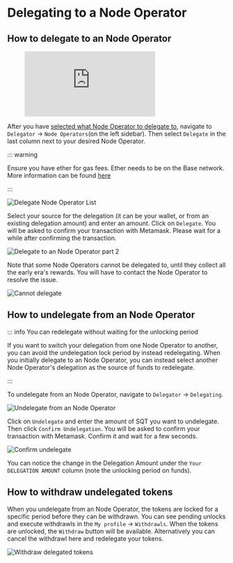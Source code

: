 # Delegating to a Node Operator

## How to delegate to an Node Operator

<figure class="video_container">
  <iframe src="https://www.youtube.com/embed/7GKWO5wEdtc" frameborder="0" allowfullscreen="true"></iframe>
</figure>

After you have [selected what Node Operator to delegate to](./rewards.md#how-to-select-what-node-operators-to-delegate-to), navigate to `Delegator` -> `Node Operators`(on the left sidebar). Then select `Delegate` in the last column next to your desired Node Operator.

::: warning

Ensure you have ether for gas fees. Ether needs to be on the Base network. More information can be found [here](../token/claim.html#how-to-obtain-ether-on-base)

:::

![Delegate Node Operator List](/assets/img/network/delegate_indexers.png)

Select your source for the delegation (it can be your wallet, or from an existing delegation amount) and enter an amount. Click on `Delegate`. You will be asked to confirm your transaction with Metamask. Please wait for a while after confirming the transaction.

![Delegate to an Node Operator part 2](/assets/img/network/delegate_action.png)

Note that some Node Operators cannot be delegated to, until they collect all the early era's rewards. You will have to contact the Node Operator to resolve the issue.

![Cannot delegate](/assets/img/network/delegate_cannot.png)

## How to undelegate from an Node Operator

::: info You can redelegate without waiting for the unlocking period

If you want to switch your delegation from one Node Operator to another, you can avoid the undelegation lock period by instead redelegating. When you initially delegate to an Node Operator, you can instead select another Node Operator's delegation as the source of funds to redelegate.

:::

To undelegate from an Node Operator, navigate to `Delegator` -> `Delegating`.

![Undelegate from an Node Operator](/assets/img/network/delegate_status.png)

Click on `Undelegate` and enter the amount of SQT you want to undelegate. Then click `Confirm Undelegation`. You will be asked to confirm your transaction with Metamask. Confirm it and wait for a few seconds.

![Confirm undelegate](/assets/img/network/delegate_undelegate.png)

You can notice the change in the Delegation Amount under the `Your DELEGATION AMOUNT` column (note the unlocking period on funds).

## How to withdraw undelegated tokens

When you undelegate from an Node Operator, the tokens are locked for a specific period before they can be withdrawn. You can see pending unlocks and execute withdrawls in the `My profile` -> `Withdrawls`. When the tokens are unlocked, the `Withdraw` button will be available. Alternatively you can cancel the withdrawl here and redelegate your tokens.

![Withdraw delegated tokens](/assets/img/network/profile_withdrawls.png)
